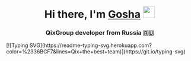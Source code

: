 <h1 align="center">Hi there, I'm <a href="https://gosha.qixgroup.ru/" target="_blank">Gosha</a> 
<img src="https://github.com/blackcater/blackcater/raw/main/images/Hi.gif" height="32"/></h1>
<h3 align="center">QixGroup developer from Russia 🇷🇺</h3>
[![Typing SVG](https://readme-typing-svg.herokuapp.com?color=%2336BCF7&lines=Qix+the+best+team)](https://git.io/typing-svg)
